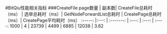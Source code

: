 #BitQiu性能相关指标
###CreateFile
page数量 | 副本数| CreateFile总耗时（ms） | 选举总耗时（ms）| GetNodeForwardList总耗时 | CreatePage总耗时（ms）| CreatePage平均耗时（ms）
:-----: |:---: | :-------:   | :---: | :---: | :----:
1000   | 4  | 23739       | 4499   | 6885   | 12038  | 3.62